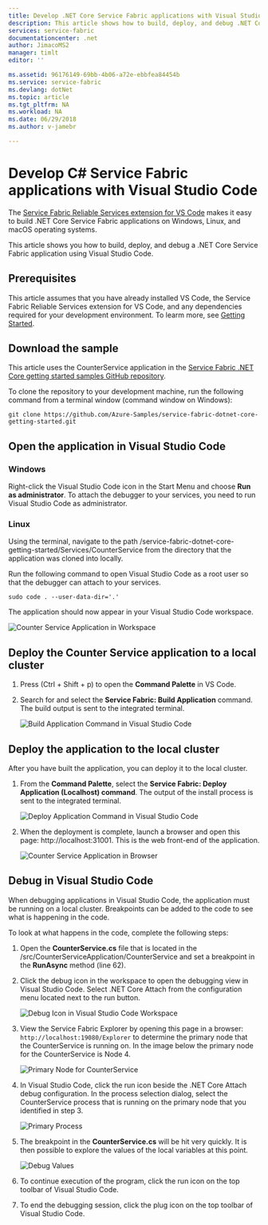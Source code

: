 ```yaml
---
title: Develop .NET Core Service Fabric applications with Visual Studio Code | Microsoft Docs
description: This article shows how to build, deploy, and debug .NET Core Service Fabric applications using Visual Studio Code. 
services: service-fabric
documentationcenter: .net
author: JimacoMS2
manager: timlt
editor: ''

ms.assetid: 96176149-69bb-4b06-a72e-ebbfea84454b
ms.service: service-fabric
ms.devlang: dotNet
ms.topic: article
ms.tgt_pltfrm: NA
ms.workload: NA
ms.date: 06/29/2018
ms.author: v-jamebr

---
```


# Develop C# Service Fabric applications with Visual Studio Code

The [Service Fabric Reliable Services extension for VS Code](https://marketplace.visualstudio.com/items?itemName=ms-azuretools.vscode-service-fabric-reliable-services) makes it easy to build .NET Core Service Fabric applications on Windows, Linux, and  macOS operating systems.

This article shows you how to build, deploy, and debug a .NET Core Service Fabric application using Visual Studio Code.

## Prerequisites

This article assumes that you have already installed VS Code, the Service Fabric Reliable Services extension for VS Code, and any dependencies required for your development environment. To learm more, see [Getting Started](./service-fabric-with-vs-code-getting-started.md#prerequisites).

## Download the sample
This article uses the CounterService application in the [Service Fabric .NET Core getting started samples GitHub repository](https://github.com/Azure-Samples/service-fabric-dotnet-core-getting-started). 

To clone the repository to your development machine, run the following command from a terminal window (command window on Windows):

```
git clone https://github.com/Azure-Samples/service-fabric-dotnet-core-getting-started.git
```

## Open the application in Visual Studio Code

### Windows
Right-click the Visual Studio Code icon in the Start Menu and choose **Run as administrator**. To attach the debugger to your services, you need to run Visual Studio Code as administrator.

### Linux
Using the terminal, navigate to the path /service-fabric-dotnet-core-getting-started/Services/CounterService from the directory that the application was cloned into locally.

Run the following command to open Visual Studio Code as a root user so that the debugger can attach to your services.
```
sudo code . --user-data-dir='.'
```

The application should now appear in your Visual Studio Code workspace.

![Counter Service Application in Workspace][counter-service-workspace]

## Deploy the Counter Service application to a local cluster
1. Press (Ctrl + Shift + p) to open the **Command Palette** in VS Code.
2. Search for and select the **Service Fabric: Build Application** command. The build output is sent to the integrated terminal.

   ![Build Application Command in Visual Studio Code][build-application]

## Deploy the application to the local cluster
After you have built the application, you can deploy it to the local cluster. 

1. From the **Command Palette**, select the **Service Fabric: Deploy Application (Localhost) command**. The output of the install process is sent to the integrated terminal.

   ![Deploy Application Command in Visual Studio Code][deploy-application]

4. When the deployment is complete, launch a browser and open this page: http://localhost:31001. This is the web front-end of the application.

   ![Counter Service Application in Browser][counter-service-application]

## Debug in Visual Studio Code
When debugging applications in Visual Studio Code, the application must be running on a local cluster. Breakpoints can be added to the code to see what is happening in the code.

To look at what happens in the code, complete the following steps:
1. Open the **CounterService.cs** file that is located in the /src/CounterServiceApplication/CounterService and set a breakpoint in the **RunAsync** method  (line 62).
2. Click the debug icon in the workspace to open the debugging view in Visual Studio Code. Select .NET Core Attach from the configuration menu located next to the run button.

   ![Debug Icon in Visual Studio Code Workspace][debug-icon]

3. View the Service Fabric Explorer by opening this page in a browser: `http://localhost:19080/Explorer` to determine the primary node that the CounterService is running on. In the image below the primary node for the CounterService is Node 4.

   ![Primary Node for CounterService][primary-node-counter]

4. In Visual Studio Code, click the run icon beside the .NET Core Attach debug configuration. In the process selection dialog, select the CounterService process that is running on the primary node that you identified in step 3.

   ![Primary Process][primary-process]

5. The breakpoint in the **CounterService.cs** will be hit very quickly. It is then possible to explore the values of the local variables at this point.

   ![Debug Values][debug-values]

6. To continue execution of the program, click the run icon on the top toolbar of Visual Studio Code.

7. To end the debugging session, click the plug icon on the top toolbar of Visual Studio Code.


<!-- Images -->
[debug-values]: ./media/service-fabric-vs-code-extension/debug-values.png
[primary-process]: ./media/service-fabric-vs-code-extension/primary-process.png
[primary-node-counter]: ./media/service-fabric-vs-code-extension/primary-node-counter-service.png
[debug-icon]: ./media/service-fabric-vs-code-extension/debug-icon-workspace.png
[counter-service-application]: ./media/service-fabric-vs-code-extension/counter-service-running.png
[deploy-application]: ./media/service-fabric-vs-code-extension/sf-deploy-application.png
[build-application]: ./media/service-fabric-vs-code-extension/sf-build-application.png
[counter-service-workspace]: ./media/service-fabric-vs-code-extension/counter-service-application-in-workspace.png